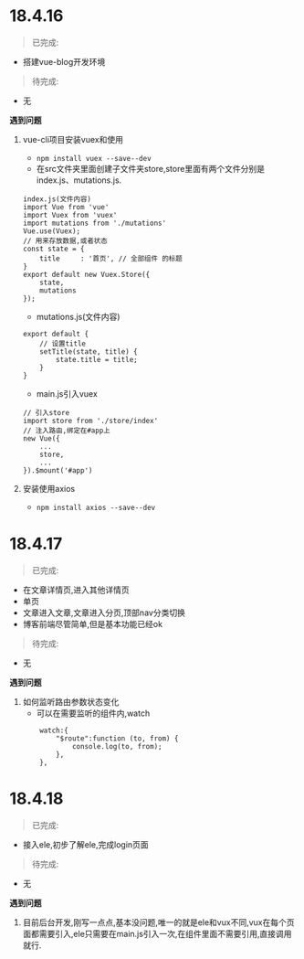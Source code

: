 # 18.4.16
> 已完成:
* 搭建vue-blog开发环境
> 待完成:
* 无

**遇到问题**
1. vue-cli项目安装vuex和使用
    * `npm install vuex --save--dev`
    * 在src文件夹里面创建子文件夹store,store里面有两个文件分别是index.js、mutations.js.
    
    ```
    index.js(文件内容)
    import Vue from 'vue'
    import Vuex from 'vuex'
    import mutations from './mutations'
    Vue.use(Vuex);
    // 用来存放数据,或者状态
    const state = {
        title     : '首页', // 全部组件 的标题
    }
    export default new Vuex.Store({
        state,
        mutations
    });
    ```
    * mutations.js(文件内容)
    ```
    export default {
        // 设置title 
        setTitle(state, title) {
            state.title = title;
        }
    }
    ```
    * main.js引入vuex
    ```
    // 引入store
    import store from './store/index'
    // 注入路由,绑定在#app上
    new Vue({
        ...
        store,
        ...
    }).$mount('#app')
    ```
2. 安装使用axios
    * `npm install axios --save--dev`

# 18.4.17
> 已完成:
* 在文章详情页,进入其他详情页
* 单页
* 文章进入文章,文章进入分页,顶部nav分类切换
* 博客前端尽管简单,但是基本功能已经ok
> 待完成:
* 无

**遇到问题**
1. 如何监听路由参数状态变化
    * 可以在需要监听的组件内,watch
    ```
        watch:{
            "$route":function (to, from) {
                console.log(to, from);
            },
        },
    ```

# 18.4.18
> 已完成:
* 接入ele,初步了解ele,完成login页面
> 待完成:
* 无

**遇到问题**
1. 目前后台开发,刚写一点点,基本没问题,唯一的就是ele和vux不同,vux在每个页面都需要引入,ele只需要在main.js引入一次,在组件里面不需要引用,直接调用就行.